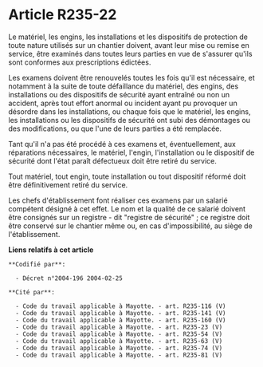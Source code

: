 # Article R235-22

Le matériel, les engins, les installations et les dispositifs de protection de toute nature utilisés sur un chantier doivent,
avant leur mise ou remise en service, être examinés dans toutes leurs parties en vue de s'assurer qu'ils sont conformes aux
prescriptions édictées.

Les examens doivent être renouvelés toutes les fois qu'il est nécessaire, et notamment à la suite de toute défaillance du
matériel, des engins, des installations ou des dispositifs de sécurité ayant entraîné ou non un accident, après tout effort
anormal ou incident ayant pu provoquer un désordre dans les installations, ou chaque fois que le matériel, les engins, les
installations ou les dispositifs de sécurité ont subi des démontages ou des modifications, ou que l'une de leurs parties a
été remplacée.

Tant qu'il n'a pas été procédé à ces examens et, éventuellement, aux réparations nécessaires, le matériel, l'engin,
l'installation ou le dispositif de sécurité dont l'état paraît défectueux doit être retiré du service.

Tout matériel, tout engin, toute installation ou tout dispositif réformé doit être définitivement retiré du service.

Les chefs d'établissement font réaliser ces examens par un salarié compétent désigné à cet effet. Le nom et la qualité de ce
salarié doivent être consignés sur un registre - dit "registre de sécurité" ; ce registre doit être conservé sur le chantier
même ou, en cas d'impossibilité, au siège de l'établissement.

**Liens relatifs à cet article**

	**Codifié par**:

	  - Décret n°2004-196 2004-02-25

	**Cité par**:

	  - Code du travail applicable à Mayotte. - art. R235-116 (V)
	  - Code du travail applicable à Mayotte. - art. R235-141 (V)
	  - Code du travail applicable à Mayotte. - art. R235-160 (V)
	  - Code du travail applicable à Mayotte. - art. R235-23 (V)
	  - Code du travail applicable à Mayotte. - art. R235-54 (V)
	  - Code du travail applicable à Mayotte. - art. R235-63 (V)
	  - Code du travail applicable à Mayotte. - art. R235-74 (V)
	  - Code du travail applicable à Mayotte. - art. R235-81 (V)
